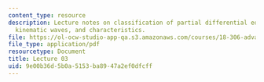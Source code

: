 ```yaml
---
content_type: resource
description: Lecture notes on classification of partial differential equations, examples,
  kinematic waves, and characteristics.
file: https://ol-ocw-studio-app-qa.s3.amazonaws.com/courses/18-306-advanced-partial-differential-equations-with-applications-fall-2009/9e00b36d5b0a5153ba8947a2ef0dfcff_MIT18_306f09_lec03.pdf
file_type: application/pdf
resourcetype: Document
title: Lecture 03
uid: 9e00b36d-5b0a-5153-ba89-47a2ef0dfcff
---
```

